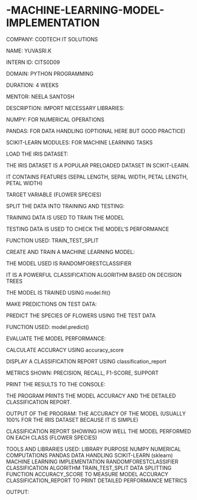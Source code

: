 # -MACHINE-LEARNING-MODEL-IMPLEMENTATION

COMPANY: CODTECH IT SOLUTIONS

NAME: YUVASRI.K

INTERN ID: CITS0D09

DOMAIN: PYTHON PROGRAMMING

DURATION: 4 WEEKS

MENTOR: NEELA SANTOSH

DESCRIPTION: IMPORT NECESSARY LIBRARIES:

NUMPY: FOR NUMERICAL OPERATIONS

PANDAS: FOR DATA HANDLING (OPTIONAL HERE BUT GOOD PRACTICE)

SCIKIT-LEARN MODULES: FOR MACHINE LEARNING TASKS

LOAD THE IRIS DATASET:

THE IRIS DATASET IS A POPULAR PRELOADED DATASET IN SCIKIT-LEARN.

IT CONTAINS FEATURES (SEPAL LENGTH, SEPAL WIDTH, PETAL LENGTH, PETAL WIDTH)

TARGET VARIABLE (FLOWER SPECIES)

SPLIT THE DATA INTO TRAINING AND TESTING:

TRAINING DATA IS USED TO TRAIN THE MODEL

TESTING DATA IS USED TO CHECK THE MODEL'S PERFORMANCE

FUNCTION USED: TRAIN_TEST_SPLIT

CREATE AND TRAIN A MACHINE LEARNING MODEL:

THE MODEL USED IS RANDOMFORESTCLASSIFIER

IT IS A POWERFUL CLASSIFICATION ALGORITHM BASED ON DECISION TREES

THE MODEL IS TRAINED USING model.fit()

MAKE PREDICTIONS ON TEST DATA:

PREDICT THE SPECIES OF FLOWERS USING THE TEST DATA

FUNCTION USED: model.predict()

EVALUATE THE MODEL PERFORMANCE:

CALCULATE ACCURACY USING accuracy_score

DISPLAY A CLASSIFICATION REPORT USING classification_report

METRICS SHOWN: PRECISION, RECALL, F1-SCORE, SUPPORT

PRINT THE RESULTS TO THE CONSOLE:

THE PROGRAM PRINTS THE MODEL ACCURACY AND THE DETAILED CLASSIFICATION REPORT.

OUTPUT OF THE PROGRAM:
THE ACCURACY OF THE MODEL (USUALLY 100% FOR THE IRIS DATASET BECAUSE IT IS SIMPLE)

CLASSIFICATION REPORT SHOWING HOW WELL THE MODEL PERFORMED ON EACH CLASS (FLOWER SPECIES)

TOOLS AND LIBRARIES USED:
LIBRARY	PURPOSE
NUMPY	NUMERICAL COMPUTATIONS
PANDAS	DATA HANDLING
SCIKIT-LEARN (sklearn)	MACHINE LEARNING IMPLEMENTATION
RANDOMFORESTCLASSIFIER	CLASSIFICATION ALGORITHM
TRAIN_TEST_SPLIT	DATA SPLITTING FUNCTION
ACCURACY_SCORE	TO MEASURE MODEL ACCURACY
CLASSIFICATION_REPORT	TO PRINT DETAILED PERFORMANCE METRICS

OUTPUT:
